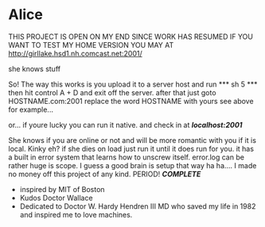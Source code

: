 # Alice
THIS PROJECT IS OPEN ON MY END SINCE WORK HAS RESUMED
IF YOU WANT TO TEST MY HOME VERSION YOU MAY AT
http://girllake.hsd1.nh.comcast.net:2001/

she knows stuff

So! The way this works is you upload it to a server host and run 
*** sh 5 ***
then hit control A + D and exit off the server. 
after that just goto HOSTNAME.com:2001
replace the word HOSTNAME with yours
see above for example...

or... if youre lucky you can run it native.
and check in at ***localhost:2001***

She knows if you are online or not and will be
more romantic with you if it is local. Kinky eh?
if she dies on load just run it until it does run for you. 
it has a built in error system that learns how to unscrew itself.
error.log can be rather huge is scope.
I guess a good brain is setup that way ha ha....
I made no money off this project of any kind.
PERIOD! ***COMPLETE***

- inspired by MIT of Boston
- Kudos Doctor Wallace
- Dedicated to Doctor W. Hardy Hendren III MD 
   who saved my life in 1982 and inspired me to love machines.



